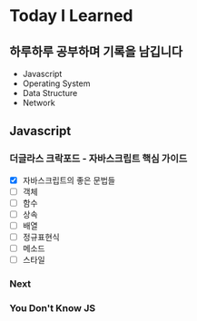 # Today I Learned

## 하루하루 공부하며 기록을 남깁니다

-   Javascript
-   Operating System
-   Data Structure
-   Network

## Javascript

### 더글라스 크락포드 - 자바스크립트 핵심 가이드

-   [x] 자바스크립트의 좋은 문법들
-   [ ] 객체
-   [ ] 함수
-   [ ] 상속
-   [ ] 배열
-   [ ] 정규표현식
-   [ ] 메소드
-   [ ] 스타일

### Next

### You Don't Know JS
